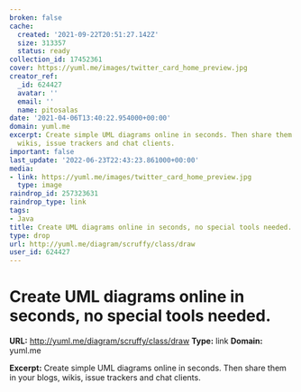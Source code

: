 ```yaml
---
broken: false
cache:
  created: '2021-09-22T20:51:27.142Z'
  size: 313357
  status: ready
collection_id: 17452361
cover: https://yuml.me/images/twitter_card_home_preview.jpg
creator_ref:
  _id: 624427
  avatar: ''
  email: ''
  name: pitosalas
date: '2021-04-06T13:40:22.954000+00:00'
domain: yuml.me
excerpt: Create simple UML diagrams online in seconds. Then share them in your blogs,
  wikis, issue trackers and chat clients.
important: false
last_update: '2022-06-23T22:43:23.861000+00:00'
media:
- link: https://yuml.me/images/twitter_card_home_preview.jpg
  type: image
raindrop_id: 257323631
raindrop_type: link
tags:
- Java
title: Create UML diagrams online in seconds, no special tools needed.
type: drop
url: http://yuml.me/diagram/scruffy/class/draw
user_id: 624427
---
```


# Create UML diagrams online in seconds, no special tools needed.

**URL:** http://yuml.me/diagram/scruffy/class/draw
**Type:** link
**Domain:** yuml.me

**Excerpt:** Create simple UML diagrams online in seconds. Then share them in your blogs, wikis, issue trackers and chat clients.
